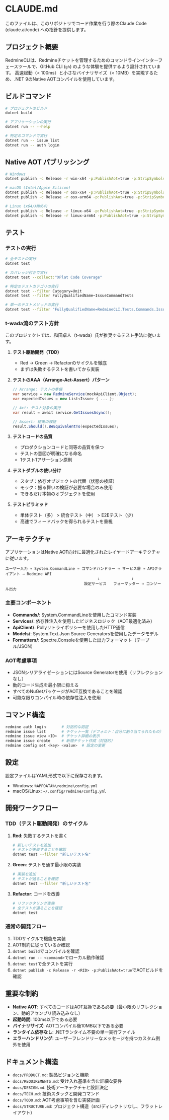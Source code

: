 # CLAUDE.md

このファイルは、このリポジトリでコード作業を行う際のClaude Code (claude.ai/code) への指針を提供します。

## プロジェクト概要

RedmineCLIは、Redmineチケットを管理するためのコマンドラインインターフェースツールで、GitHub CLI (`gh`) のような体験を提供するよう設計されています。
高速起動（< 100ms）と小さなバイナリサイズ（< 10MB）を実現するため、.NET 9のNative AOTコンパイルを使用しています。

## ビルドコマンド

```bash
# プロジェクトのビルド
dotnet build

# アプリケーションの実行
dotnet run -- --help

# 特定のコマンドで実行
dotnet run -- issue list
dotnet run -- auth login
```

## Native AOT パブリッシング

```bash
# Windows
dotnet publish -c Release -r win-x64 -p:PublishAot=true -p:StripSymbols=true

# macOS (Intel/Apple Silicon)
dotnet publish -c Release -r osx-x64 -p:PublishAot=true -p:StripSymbols=true
dotnet publish -c Release -r osx-arm64 -p:PublishAot=true -p:StripSymbols=true

# Linux (x64/ARM64)
dotnet publish -c Release -r linux-x64 -p:PublishAot=true -p:StripSymbols=true
dotnet publish -c Release -r linux-arm64 -p:PublishAot=true -p:StripSymbols=true
```

## テスト

### テストの実行

```bash
# 全テストの実行
dotnet test

# カバレッジ付きで実行
dotnet test --collect:"XPlat Code Coverage"

# 特定のテストカテゴリの実行
dotnet test --filter Category=Unit
dotnet test --filter FullyQualifiedName~IssueCommandTests

# 単一のテストメソッドの実行
dotnet test --filter "FullyQualifiedName=RedmineCLI.Tests.Commands.IssueCommandTests.List_Should_ReturnFilteredIssues_When_StatusIsSpecified"
```

### t-wada流のテスト方針

このプロジェクトでは、和田卓人（t-wada）氏が推奨するテスト手法に従います。

1. **テスト駆動開発（TDD）**
   - Red → Green → Refactorのサイクルを徹底
   - まずは失敗するテストを書いてから実装

2. **テストのAAA（Arrange-Act-Assert）パターン**
   ```csharp
   // Arrange: テストの準備
   var service = new RedmineService(mockApiClient.Object);
   var expectedIssues = new List<Issue> { ... };
   
   // Act: テスト対象の実行
   var result = await service.GetIssuesAsync();
   
   // Assert: 結果の検証
   result.Should().BeEquivalentTo(expectedIssues);
   ```

3. **テストコードの品質**
   - プロダクションコードと同等の品質を保つ
   - テストの意図が明確になる命名
   - 1テスト1アサーション原則

4. **テストダブルの使い分け**
   - スタブ：依存オブジェクトの代替（状態の検証）
   - モック：振る舞いの検証が必要な場合のみ使用
   - できるだけ本物のオブジェクトを使用

5. **テストピラミッド**
   - 単体テスト（多） > 統合テスト（中） > E2Eテスト（少）
   - 高速でフィードバックを得られるテストを重視

## アーキテクチャ

アプリケーションはNative AOT向けに最適化されたレイヤードアーキテクチャに従います。

```
ユーザー入力 → System.CommandLine → コマンドハンドラー → サービス層 → APIクライアント → Redmine API
                                         ↓              ↓
                                   設定サービス   フォーマッター → コンソール出力
```

### 主要コンポーネント

- **Commands/**: System.CommandLineを使用したコマンド実装
- **Services/**: 依存性注入を使用したビジネスロジック（AOT最適化済み）
- **ApiClient/**: Pollyリトライポリシーを使用したHTTP通信
- **Models/**: System.Text.Json Source Generatorsを使用したデータモデル
- **Formatters/**: Spectre.Consoleを使用した出力フォーマット（テーブル/JSON）

### AOT考慮事項

- JSONシリアライゼーションにはSource Generatorを使用（リフレクションなし）
- 動的コード生成を最小限に抑える
- すべてのNuGetパッケージがAOT互換であることを確認
- 可能な限りコンパイル時の依存性注入を使用

## コマンド構造

```bash
redmine auth login       # 対話的な認証
redmine issue list       # チケット一覧（デフォルト：自分に割り当てられたもの）
redmine issue view <ID>  # チケット詳細の表示
redmine issue create     # 新規チケット作成（対話的）
redmine config set <key> <value>  # 設定の変更
```

## 設定

設定ファイルはYAML形式で以下に保存されます。
- Windows: `%APPDATA%\redmine\config.yml`
- macOS/Linux: `~/.config/redmine/config.yml`

## 開発ワークフロー

### TDD（テスト駆動開発）のサイクル

1. **Red**: 失敗するテストを書く
   ```bash
   # 新しいテストを追加
   # テストが失敗することを確認
   dotnet test --filter "新しいテスト名"
   ```

2. **Green**: テストを通す最小限の実装
   ```bash
   # 実装を追加
   # テストが通ることを確認
   dotnet test --filter "新しいテスト名"
   ```

3. **Refactor**: コードを改善
   ```bash
   # リファクタリング実施
   # 全テストが通ることを確認
   dotnet test
   ```

### 通常の開発フロー

1. TDDサイクルで機能を実装
2. AOT制約に従っているか確認
3. `dotnet build`でコンパイルを確認
4. `dotnet run -- <command>`でローカル動作確認
5. `dotnet test`で全テストを実行
6. `dotnet publish -c Release -r <RID> -p:PublishAot=true`でAOTビルドを確認

## 重要な制約

- **Native AOT**: すべてのコードはAOT互換である必要（最小限のリフレクション、動的アセンブリ読み込みなし）
- **起動時間**: 100ms以下である必要
- **バイナリサイズ**: AOTコンパイル後10MB以下である必要
- **ランタイム依存なし**: .NETランタイム不要の単一実行ファイル
- **エラーハンドリング**: ユーザーフレンドリーなメッセージを持つカスタム例外を使用

## ドキュメント構造

- `docs/PRODUCT.md`: 製品ビジョンと機能
- `docs/REQUIREMENTS.md`: 受け入れ基準を含む詳細な要件
- `docs/DESIGN.md`: 技術アーキテクチャと設計決定
- `docs/TECH.md`: 技術スタックと開発コマンド
- `docs/TODO.md`: AOT考慮事項を含む実装計画
- `docs/STRUCTURE.md`: プロジェクト構造（src/ディレクトリなし、フラットレイアウト）
